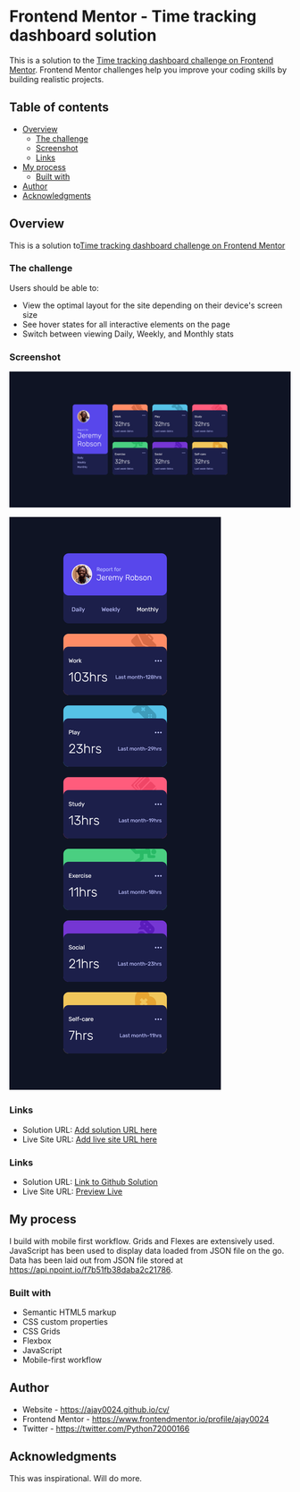 # Frontend Mentor - Time tracking dashboard solution

This is a solution to the [Time tracking dashboard challenge on Frontend Mentor](https://www.frontendmentor.io/challenges/time-tracking-dashboard-UIQ7167Jw). Frontend Mentor challenges help you improve your coding skills by building realistic projects.

## Table of contents

- [Overview](#overview)
  - [The challenge](#the-challenge)
  - [Screenshot](#screenshot)
  - [Links](#links)
- [My process](#my-process)
  - [Built with](#built-with)
- [Author](#author)
- [Acknowledgments](#acknowledgments)


## Overview
This is a solution to[Time tracking dashboard challenge on Frontend Mentor](https://www.frontendmentor.io/challenges/time-tracking-dashboard-UIQ7167Jw)

### The challenge

Users should be able to:

- View the optimal layout for the site depending on their device's screen size
- See hover states for all interactive elements on the page
- Switch between viewing Daily, Weekly, and Monthly stats

### Screenshot

![](./ss/s-d.png)

![](./ss/s-m.png)


### Links

- Solution URL: [Add solution URL here](https://your-solution-url.com)
- Live Site URL: [Add live site URL here](https://your-live-site-url.com)

### Links

- Solution URL: [Link to Github Solution](https://github.com/ajay0024/time-tracking-dashboard)
- Live Site URL: [Preview Live](https://ajay0024.github.io/time-tracking-dashboard/)

## My process
I build with mobile first workflow. Grids and Flexes are extensively used. JavaScript has been used to display data loaded from JSON file on the go. Data has been laid out from JSON file stored at https://api.npoint.io/f7b51fb38daba2c21786.

### Built with

- Semantic HTML5 markup
- CSS custom properties
- CSS Grids
- Flexbox
- JavaScript
- Mobile-first workflow

## Author

- Website - https://ajay0024.github.io/cv/
- Frontend Mentor - https://www.frontendmentor.io/profile/ajay0024
- Twitter - https://twitter.com/Python72000166

## Acknowledgments

This was inspirational. Will do more.
